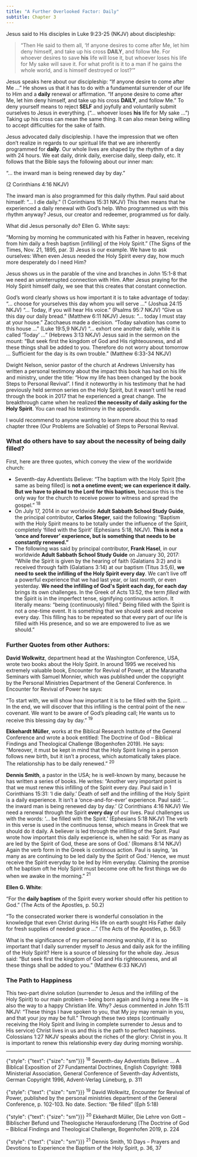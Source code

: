 ```yaml
---
title: "A Further Overlooked Factor: Daily"
subtitle: Chapter 3
---
```


Jesus said to His disciples in Luke 9:23-25 (NKJV) about discipleship:

> <callout></callout>
> “Then He said to them all, ‘If anyone desires to come after Me, let him deny himself, and take up his cross **DAILY**, and follow Me. For whoever desires to save **his** life will lose it, but whoever loses his life for My sake will save it. For what profit is it to a man if he gains the whole world, and is himself destroyed or lost?’”

Jesus speaks here about our discipleship: “If anyone desire to come after Me ...” He shows us that it has to do with a fundamental surrender of our life to Him and a **daily** renewal or affirmation. “If anyone desire to come after Me, let him deny himself, and take up his cross **DAILY**, and follow Me.” To deny yourself means to reject **SELF** and joyfully and voluntarily submit ourselves to Jesus in everything. (“... whoever loses **his** life for My sake ...”) Taking up his cross can mean the same thing. It can also mean being willing to accept difficulties for the sake of faith.

Jesus advocated daily discipleship. I have the impression that we often don’t realize in regards to our spiritual life that we are inherently programmed for **daily**. Our whole lives are shaped by the rhythm of a day with 24 hours. We eat daily, drink daily, exercise daily, sleep daily, etc. It follows that the Bible says the following about our inner man:

“... the inward man is being renewed day by day.”

(2 Corinthians 4:16 NKJV)

The inward man is also programmed for this daily rhythm. Paul said about himself: “... I die daily.” (1 Corinthians 15:31 NKJV) This then means that he experienced a daily renewal with God’s help. Who programmed us with this rhythm anyway? Jesus, our creator and redeemer, programmed us for daily.

What did Jesus personally do? Ellen G. White says:

“Morning by morning he communicated with his Father in heaven, receiving from him daily a fresh baptism [infilling] of the Holy Spirit.” (The Signs of the Times, Nov. 21, 1895, par. 3) Jesus is our example. We have to ask ourselves: When even Jesus needed the Holy Spirit every day, how much more desperately do I need Him?

Jesus shows us in the parable of the vine and branches in John 15:1-8 that we need an uninterrupted connection with Him. After Jesus praying for the Holy Spirit himself daily, we see that this creates that constant connection.

God’s word clearly shows us how important it is to take advantage of today: “... choose for yourselves this day whom you will serve ...” (Joshua 24:15 NKJV) “... Today, if you will hear His voice.” (Psalms 95:7 NKJV) “Give us this day our daily bread.” (Matthew 6:11 NKJV) Jesus: “... today I must stay at your house.” Zacchaeus made a decision. “Today salvation has come to this house ...” (Luke 19:5,9 NKJV) “... exhort one another daily, while it is called ‘Today’ ...” (Hebrews 3:13 NKJV) Jesus said in the sermon on the mount: “But seek first the kingdom of God and His righteousness, and all these things shall be added to you. Therefore do not worry about tomorrow ... Sufficient for the day is its own trouble.” (Matthew 6:33-34 NKJV)

Dwight Nelson, senior pastor of the church at Andrews University has written a personal testimony about the impact this book has had on his life and ministry, under the title: “How my life has been changed by the book Steps to Personal Revival”. I find it noteworthy in his testimony that he had previously held sermon series on the Holy Spirit, but it wasn’t until he read through the book in 2017 that he experienced a great change. The breakthrough came when he realized **the necessity of daily asking for the Holy Spirit**. You can read his testimony in the appendix.

I would recommend to anyone wanting to learn more about this to read chapter three (Our Problems are Solvable) of Steps to Personal Revival.

### What do others have to say about the necessity of being daily filled?

First, here are three quotes, which convey the view of the worldwide church:

- Seventh-day Adventists Believe: “The baptism with the Holy Spirit [the same as being filled] is **not a onetime event; we can experience it daily. But we have to plead to the Lord for this baptism**, because this is the only way for the church to receive power to witness and spread the gospel.” <sup>18</sup>
- On July 17, 2014 in our worldwide **Adult Sabbath School Study Guide**, the principal contributor, **Carlos Steger**, said the following: “Baptism with the Holy Spirit means to be totally under the influence of the Spirit, completely ‘filled with the Spirit’ (Ephesians 5:18, NKJV). **This is not a ‘once and forever’ experience, but is something that needs to be constantly renewed.”**
- The following was said by principal contributor, **Frank Hasel**, in our worldwide **Adult Sabbath School Study Guide** on January 30, 2017: “While the Spirit is given by the hearing of faith (Galatians 3:2) and is received through faith (Galatians 3:14) at our baptism (Titus 3:5,6), **we need to seek the infilling of the Holy Spirit every day**. We can’t live off a powerful experience that we had last year, or last month, or even yesterday. **We need the infilling of God's Spirit each day, for each day** brings its own challenges. In the Greek of Acts 13:52, the term _filled_ with the Spirit is in the imperfect tense, signifying continuous action. It literally means: “being (continuously) filled.” Being filled with the Spirit is not a one-time event. It is something that we should seek and receive every day. This filling has to be repeated so that every part of our life is filled with His presence, and so we are empowered to live as we should.”

### Further Quotes from other Authors:

**David Wolkwitz**, department head at the Washington Conference, USA, wrote two books about the Holy Spirit. In around 1995 we received his extremely valuable book, Encounter for Revival of Power, at the Maranatha Seminars with Samuel Monnier, which was published under the copyright by the Personal Ministries Department of the General Conference. In Encounter for Revival of Power he says:

“To start with, we will show how important it is to be filled with the Spirit. ... In the end, we will discover that this infilling is the central point of the new covenant. We want to be aware of God’s pleading call; He wants us to receive this blessing day by day.” <sup>19</sup>

**Ekkehardt Müller**, works at the Biblical Research Institute of the General Conference and wrote a book entitled: The Doctrine of God – Biblical Findings and Theological Challenge (Bogenhofen 2019). He says: “Moreover, it must be kept in mind that the Holy Spirit living in a person follows new birth, but it isn’t a process, which automatically takes place. The relationship has to be daily renewed.” <sup>20</sup>

**Dennis Smith**, a pastor in the USA; he is well-known by many, because he has written a series of books. He writes: “Another very important point is that we must renew this infilling of the Spirit every day. Paul said in 1 Corinthians 15:31: ‘I die daily.’ Death of self and the infilling of the Holy Spirit is a daily experience. It isn’t a ‘once-and-for-ever’ experience. Paul said: ‘... the inward man is being renewed day by day.’ (2 Corinthians 4:16 NKJV) We need a renewal through the Spirit **every day** of our lives. Paul challenges us with the words: ‘... be filled with the Spirit.’ (Ephesians 5:18 NKJV) The verb in this verse is used in the continuous tense, which means in Greek that we should do it daily. A believer is led through the infilling of the Spirit. Paul wrote how important this daily experience is, when he said: ‘For as many as are led by the Spirit of God, these are sons of God.’ (Romans 8:14 NKJV) Again the verb form in the Greek is continous action. Paul is saying, ‘as many as are continuing to be led daily by the Spirit of God.’ Hence, we must receive the Spirit everyday to be led by Him everyday. Claiming the promise oft he baptism oft he Holy Spirit must become one oft he first things we do when we awake in the morning.” <sup>21</sup>

**Ellen G. White**:

“For the **daily baptism** of the Spirit every worker should offer his petition to God.” (The Acts of the Apostles, p. 50.2)

“To the consecrated worker there is wonderful consolation in the knowledge that even Christ during His life on earth sought His Father daily for fresh supplies of needed grace ...” (The Acts of the Apostles, p. 56.1)

What is the significance of my personal morning worship, if it is so important that I daily surrender myself to Jesus and daily ask for the infilling of the Holy Spirit? Here is a source of blessing for the whole day. Jesus said: “But seek first the kingdom of God and His righteousness, and all these things shall be added to you.” (Matthew 6:33 NKJV)

### The Path to Happiness

This two-part divine solution (surrender to Jesus and the infilling of the Holy Spirit) to our main problem – being born again and living a new life – is also the way to a happy Christian life. Why? Jesus commented in John 15:11 NKJV: “These things I have spoken to you, that My joy may remain in you, and that your joy may be full.” Through these two steps (continually receiving the Holy Spirit and living in complete surrender to Jesus and to His service) Christ lives in us and this is the path to perfect happiness. Colossians 1:27 NKJV speaks about the riches of the glory: Christ in you. It is important to renew this relationship every day during morning worship.

---

{"style": {"text": {"size": "sm"}}}
<sup>18</sup> Seventh-day Adventists Believe ... A Biblical Exposition of 27 Fundamental Doctrines, English Copyright: 1988 Ministerial Association, General Conference of Seventh-day Adventists, German Copyright 1996, Advent-Verlag Lüneburg, p. 311

{"style": {"text": {"size": "sm"}}}
<sup>19</sup> David Wolkwitz, Encounter for Revival of Power, published by the personal ministries department of the General Conference, p. 102-103. No date. Section: “Be filled” (Eph 5:18)

{"style": {"text": {"size": "sm"}}}
<sup>20</sup> Ekkehardt Müller, Die Lehre von Gott – Biblischer Befund und Theologische Herausforderung (The Doctrine of God – Biblical Findings and Theological Challenge, Bogenhofen 2019, p. 224

{"style": {"text": {"size": "sm"}}}
<sup>21</sup> Dennis Smith, 10 Days – Prayers and Devotions to Experience the Baptism of the Holy Spirit, p. 36, 37